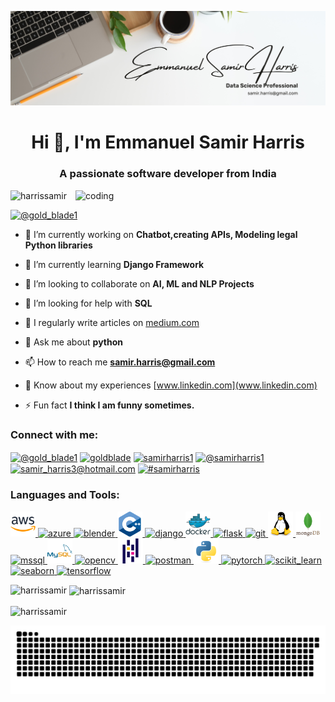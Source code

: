 ![logo](https://github.com/Harrissamir/Harrissamir/blob/main/Banner1.png)
<h1 align="center">Hi 👋, I'm Emmanuel Samir Harris</h1>
<h3 align="center">A passionate software developer from India</h3>

<img align="right" alt="coding" width="400" src="https://i.pinimg.com/originals/f9/b8/8d/f9b88deeae101d6a8572063bb63c286e.gif">

<p align="left"> <img src="https://komarev.com/ghpvc/?username=harrissamir&label=Profile%20views&color=0e75b6&style=flat" alt="harrissamir" /> </p>

<p align="left"> <a href="https://twitter.com/@gold_blade1" target="blank"><img src="https://img.shields.io/twitter/follow/@gold_blade1?logo=twitter&style=for-the-badge" alt="@gold_blade1" /></a> </p>

- 🔭 I’m currently working on **Chatbot,creating APIs, Modeling legal Python libraries**

- 🌱 I’m currently learning **Django Framework**

- 👯 I’m looking to collaborate on **AI, ML and NLP Projects**

- 🤝 I’m looking for help with **SQL**

- 📝 I regularly write articles on [medium.com](medium.com)

- 💬 Ask me about **python**

- 📫 How to reach me **samir.harris@gmail.com**

- 📄 Know about my experiences [www.linkedin.com](www.linkedin.com)

- ⚡ Fun fact **I think I am funny sometimes.**

<h3 align="left">Connect with me:</h3>
<p align="left">
<a href="https://twitter.com/@gold_blade1" target="blank"><img align="center" src="https://raw.githubusercontent.com/rahuldkjain/github-profile-readme-generator/master/src/images/icons/Social/twitter.svg" alt="@gold_blade1" height="30" width="40" /></a>
<a href="https://stackoverflow.com/users/goldblade" target="blank"><img align="center" src="https://raw.githubusercontent.com/rahuldkjain/github-profile-readme-generator/master/src/images/icons/Social/stack-overflow.svg" alt="goldblade" height="30" width="40" /></a>
<a href="https://instagram.com/samirharris1" target="blank"><img align="center" src="https://raw.githubusercontent.com/rahuldkjain/github-profile-readme-generator/master/src/images/icons/Social/instagram.svg" alt="samirharris1" height="30" width="40" /></a>
<a href="https://www.youtube.com/c/@samirharris1" target="blank"><img align="center" src="https://raw.githubusercontent.com/rahuldkjain/github-profile-readme-generator/master/src/images/icons/Social/youtube.svg" alt="@samirharris1" height="30" width="40" /></a>
<a href="https://www.leetcode.com/samir_harris3@hotmail.com" target="blank"><img align="center" src="https://raw.githubusercontent.com/rahuldkjain/github-profile-readme-generator/master/src/images/icons/Social/leet-code.svg" alt="samir_harris3@hotmail.com" height="30" width="40" /></a>
<a href="https://discord.gg/#samirharris" target="blank"><img align="center" src="https://raw.githubusercontent.com/rahuldkjain/github-profile-readme-generator/master/src/images/icons/Social/discord.svg" alt="#samirharris" height="30" width="40" /></a>
</p>

<h3 align="left">Languages and Tools:</h3>
<p align="left"> <a href="https://aws.amazon.com" target="_blank" rel="noreferrer"> <img src="https://raw.githubusercontent.com/devicons/devicon/master/icons/amazonwebservices/amazonwebservices-original-wordmark.svg" alt="aws" width="40" height="40"/> </a> <a href="https://azure.microsoft.com/en-in/" target="_blank" rel="noreferrer"> <img src="https://www.vectorlogo.zone/logos/microsoft_azure/microsoft_azure-icon.svg" alt="azure" width="40" height="40"/> </a> <a href="https://www.blender.org/" target="_blank" rel="noreferrer"> <img src="https://download.blender.org/branding/community/blender_community_badge_white.svg" alt="blender" width="40" height="40"/> </a> <a href="https://www.w3schools.com/cpp/" target="_blank" rel="noreferrer"> <img src="https://raw.githubusercontent.com/devicons/devicon/master/icons/cplusplus/cplusplus-original.svg" alt="cplusplus" width="40" height="40"/> </a> <a href="https://www.djangoproject.com/" target="_blank" rel="noreferrer"> <img src="https://cdn.worldvectorlogo.com/logos/django.svg" alt="django" width="40" height="40"/> </a> <a href="https://www.docker.com/" target="_blank" rel="noreferrer"> <img src="https://raw.githubusercontent.com/devicons/devicon/master/icons/docker/docker-original-wordmark.svg" alt="docker" width="40" height="40"/> </a> <a href="https://flask.palletsprojects.com/" target="_blank" rel="noreferrer"> <img src="https://www.vectorlogo.zone/logos/pocoo_flask/pocoo_flask-icon.svg" alt="flask" width="40" height="40"/> </a> <a href="https://git-scm.com/" target="_blank" rel="noreferrer"> <img src="https://www.vectorlogo.zone/logos/git-scm/git-scm-icon.svg" alt="git" width="40" height="40"/> </a> <a href="https://www.linux.org/" target="_blank" rel="noreferrer"> <img src="https://raw.githubusercontent.com/devicons/devicon/master/icons/linux/linux-original.svg" alt="linux" width="40" height="40"/> </a> <a href="https://www.mongodb.com/" target="_blank" rel="noreferrer"> <img src="https://raw.githubusercontent.com/devicons/devicon/master/icons/mongodb/mongodb-original-wordmark.svg" alt="mongodb" width="40" height="40"/> </a> <a href="https://www.microsoft.com/en-us/sql-server" target="_blank" rel="noreferrer"> <img src="https://www.svgrepo.com/show/303229/microsoft-sql-server-logo.svg" alt="mssql" width="40" height="40"/> </a> <a href="https://www.mysql.com/" target="_blank" rel="noreferrer"> <img src="https://raw.githubusercontent.com/devicons/devicon/master/icons/mysql/mysql-original-wordmark.svg" alt="mysql" width="40" height="40"/> </a> <a href="https://opencv.org/" target="_blank" rel="noreferrer"> <img src="https://www.vectorlogo.zone/logos/opencv/opencv-icon.svg" alt="opencv" width="40" height="40"/> </a> <a href="https://pandas.pydata.org/" target="_blank" rel="noreferrer"> <img src="https://raw.githubusercontent.com/devicons/devicon/2ae2a900d2f041da66e950e4d48052658d850630/icons/pandas/pandas-original.svg" alt="pandas" width="40" height="40"/> </a> <a href="https://postman.com" target="_blank" rel="noreferrer"> <img src="https://www.vectorlogo.zone/logos/getpostman/getpostman-icon.svg" alt="postman" width="40" height="40"/> </a> <a href="https://www.python.org" target="_blank" rel="noreferrer"> <img src="https://raw.githubusercontent.com/devicons/devicon/master/icons/python/python-original.svg" alt="python" width="40" height="40"/> </a> <a href="https://pytorch.org/" target="_blank" rel="noreferrer"> <img src="https://www.vectorlogo.zone/logos/pytorch/pytorch-icon.svg" alt="pytorch" width="40" height="40"/> </a> <a href="https://scikit-learn.org/" target="_blank" rel="noreferrer"> <img src="https://upload.wikimedia.org/wikipedia/commons/0/05/Scikit_learn_logo_small.svg" alt="scikit_learn" width="40" height="40"/> </a> <a href="https://seaborn.pydata.org/" target="_blank" rel="noreferrer"> <img src="https://seaborn.pydata.org/_images/logo-mark-lightbg.svg" alt="seaborn" width="40" height="40"/> </a> <a href="https://www.tensorflow.org" target="_blank" rel="noreferrer"> <img src="https://www.vectorlogo.zone/logos/tensorflow/tensorflow-icon.svg" alt="tensorflow" width="40" height="40"/> </a> </p>

<p><img align="left" src="https://github-readme-stats.vercel.app/api/top-langs?username=harrissamir&show_icons=true&locale=en&layout=compact" alt="harrissamir" /></p>

<p>&nbsp;<img align="center" src="https://github-readme-stats.vercel.app/api?username=harrissamir&show_icons=true&locale=en" alt="harrissamir" /></p>

<p><img align="center" src="https://github-readme-streak-stats.herokuapp.com/?user=harrissamir&" alt="harrissamir" /></p>

<picture>
  <source media="(prefers-color-scheme: dark)" srcset="https://raw.githubusercontent.com/Harrissamir/Harrissamir/output/github-snake-dark.svg" />
  <source media="(prefers-color-scheme: light)" srcset="https://raw.githubusercontent.com/Harrissamir/Harrissamir/output/github-snake.svg" />
  <img alt="github-snake" src="https://raw.githubusercontent.com/Harrissamir/Harrissamir/output/github-snake.svg" />
</picture>

<!---
Harrissamir/Harrissamir is a ✨ special ✨ repository because its `README.md` (this file) appears on your GitHub profile.
You can click the Preview link to take a look at your changes.
--->
